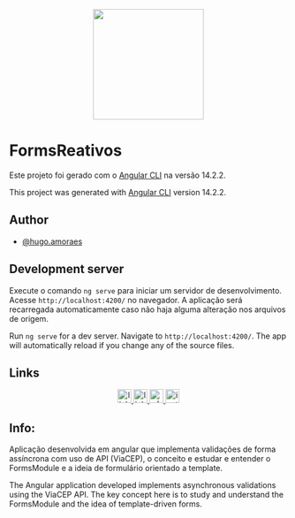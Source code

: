 <div align="center">
<img src="https://github.com/HugoaMoraes/IconDigital/assets/102623594/a6c43865-6821-472b-9c05-65878d4e8780" width="200px" />
</div>

# FormsReativos


Este projeto foi gerado com o [Angular CLI](https://github.com/angular/angular-cli) na versão 14.2.2.

This project was generated with [Angular CLI](https://github.com/angular/angular-cli) version 14.2.2.

## Author

- [@hugo.amoraes](https://github.com/HugoaMoraes)

## Development server

Execute o comando `ng serve` para iniciar um servidor de desenvolvimento. Acesse `http://localhost:4200/` no navegador. A aplicação será recarregada automaticamente caso não haja alguma alteração nos arquivos de origem.

Run `ng serve` for a dev server. Navigate to `http://localhost:4200/`. The app will automatically reload if you change any of the source files.

## Links

<div align="center">
  <a href="https://linktr.ee/hug.odesign" target="_blank">
    <img src="https://img.shields.io/static/v1?message=Linktree&logo=linktree&label=&color=1de9b6&logoColor=white&labelColor=&style=for-the-badge" height="25" alt="linktree logo"  />
  </a>
  <a href="https://www.linkedin.com/in/hugoamoraes/" target="_blank">
    <img src="https://img.shields.io/static/v1?message=LinkedIn&logo=linkedin&label=&color=0077B5&logoColor=white&labelColor=&style=for-the-badge" height="25" alt="linkedin logo"  />
  </a>
  <a href="https://api.whatsapp.com/send?phone=5561986391903" target="_blank">
    <img src="https://img.shields.io/static/v1?message=Whatsapp&logo=whatsapp&label=&color=25D366&logoColor=white&labelColor=&style=for-the-badge" height="25" alt="whatsapp logo"  />
  </a>
  <a href="https://www.instagram.com/hugo.amoraes/" target="_blank">
    <img src="https://img.shields.io/static/v1?message=Instagram&logo=instagram&label=&color=E4405F&logoColor=white&labelColor=&style=for-the-badge" height="25" alt="instagram logo"  />
  </a>
</div>

## Info:

Aplicação desenvolvida em angular que implementa validações de forma assíncrona com uso de API (ViaCEP), o conceito e estudar e entender o FormsModule e a ideia de formulário orientado a template.

The Angular application developed implements asynchronous validations using the ViaCEP API. The key concept here is to study and understand the FormsModule and the idea of template-driven forms.
